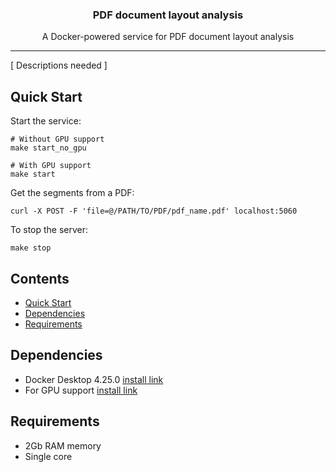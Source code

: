 <h3 align="center">PDF document layout analysis</h3>
<p align="center">A Docker-powered service for PDF document layout analysis</p>

---
[ Descriptions needed ]


## Quick Start
Start the service:

    # Without GPU support
    make start_no_gpu

    # With GPU support
    make start

Get the segments from a PDF:

    curl -X POST -F 'file=@/PATH/TO/PDF/pdf_name.pdf' localhost:5060

To stop the server:

    make stop

## Contents
- [Quick Start](#quick-start)
- [Dependencies](#dependencies)
- [Requirements](#requirements)


## Dependencies
* Docker Desktop 4.25.0 [install link](https://www.docker.com/products/docker-desktop/)
* For GPU support [install link](https://docs.nvidia.com/datacenter/cloud-native/container-toolkit/latest/install-guide.html)

## Requirements
* 2Gb RAM memory
* Single core
  
